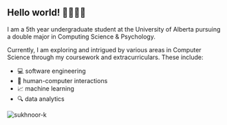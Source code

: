 ## Hello world! 👋👩🏻‍💻

I am a 5th year undergraduate student at the University of Alberta pursuing a double major in Computing Science & Psychology.

Currently, I am exploring and intrigued by various areas in Computer Science through my coursework and extracurriculars. These include:

- 💻 software engineering
- 🤖 human-computer interactions
- 📈 machine learning
- 🔍 data analytics



<p><img align="center" src="https://github-readme-stats.vercel.app/api/top-langs?username=sukhnoor-k&show_icons=true&theme=dark&locale=en&layout=compact" alt="sukhnoor-k" /></p>
